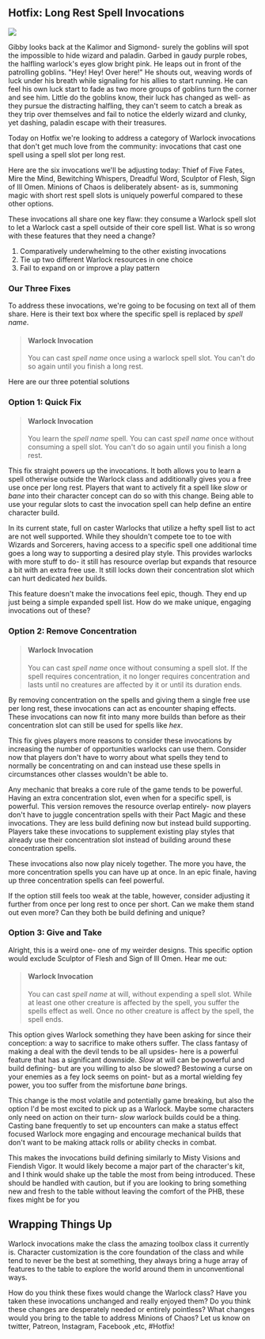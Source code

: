 ## Hotfix: Long Rest Spell Invocations 
<img src="https://i0.wp.com/nerdarchy.com/wp-content/uploads/2018/06/warlock-spell.jpg?resize=1024%2C705&ssl=1">

Gibby looks back at the Kalimor and Sigmond- surely the goblins will spot the impossible to hide wizard and paladin. Garbed in gaudy purple robes, the halfling warlock's eyes glow bright pink. He leaps out in front of the patrolling goblins. "Hey! Hey! Over here!" He shouts out, weaving words of luck under his breath while signaling for his allies to start running. He can feel his own luck start to fade as two more groups of goblins turn the corner and see him. Little do the goblins know, their luck has changed as well- as they pursue the distracting halfling, they can't seem to catch a break as they trip over themselves and fail to notice the elderly wizard and clunky, yet dashing, paladin escape with their treasures. 

Today on Hotfix we're looking to address a category of Warlock invocations that don't get much love from the community: invocations that cast one spell using a spell slot per long rest.

Here are the six invocations we'll be adjusting today: Thief of Five Fates, Mire the Mind, Bewitching Whispers, Dreadful Word, Sculptor of Flesh, Sign of Ill Omen. Minions of Chaos is deliberately absent- as is, summoning magic with short rest spell slots is uniquely powerful compared to these other options.

These invocations all share one key flaw: they consume a Warlock spell slot to let a Warlock cast a spell outside of their core spell list. What is so wrong with these features that they need a change?

1. Comparatively underwhelming to the other existing invocations 
2. Tie up two different Warlock resources in one choice
3. Fail to expand on or improve a play pattern 
 
### Our Three Fixes 
To address these invocations, we're going to be focusing on text all of them share. Here is their text box where the specific spell is replaced by *spell name*.

> #### Warlock Invocation
>
>You can cast *spell name* once using a warlock spell slot. You can't do so again until you finish a long rest.
>

Here are our three potential solutions 
### Option 1: Quick Fix 
> #### Warlock Invocation
>You learn the *spell name* spell. You can cast *spell name* once without consuming a spell slot. You can't do so again until you finish a long rest.
 
This fix straight powers up the invocations. It both allows you to learn a spell otherwise outside the Warlock class and additionally gives you a free use once per long rest. Players that want to actively fit a spell like *slow* or *bane* into their character concept can do so with this change. Being able to use your regular slots to cast the invocation spell can help define an entire character build. 

In its current state, full on caster Warlocks that utilize a hefty spell list to act are not well supported. While they shouldn't compete toe to toe with Wizards and Sorcerers, having access to a specific spell one additional time goes a long way to supporting a desired play style. This provides warlocks with more stuff to do- it still has resource overlap but expands that resource a bit with an extra free use. It still locks down their concentration slot which can hurt dedicated *hex* builds. 

This feature doesn't make the invocations feel epic, though. They end up just being a simple expanded spell list. How do we make unique, engaging invocations out of these?

### Option 2: Remove Concentration 
> #### Warlock Invocation 
> You can cast *spell name* once without consuming a spell slot. If the spell requires concentration, it no longer requires concentration and lasts until no creatures are affected by it or until its duration ends. 

By removing concentration on the spells and giving them a single free use per long rest, these invocations can act as encounter shaping effects. These invocations can now fit into many more builds than before as their concentration slot can still be used for spells like *hex*. 

This fix gives players more reasons to consider these invocations by increasing the number of opportunities warlocks can use them. Consider now that players don't have to worry about what spells they tend to normally be concentrating on and can instead use these spells in circumstances other classes wouldn't be able to.

Any mechanic that breaks a core rule of the game tends to be powerful. Having an extra concentration slot, even when for a specific spell, is powerful. This version removes the resource overlap entirely- now players don't have to juggle concentration spells with their Pact Magic and these invocations. They are less build defining now but instead build supporting. Players take these invocations to supplement existing play styles that already use their concentration slot instead of building around these concentration spells. 

These invocations also now play nicely together. The more you have, the more concentration spells you can have up at once. In an epic finale, having up three concentration spells can feel powerful. 

If the option still feels too weak at the table, however, consider adjusting it further from once per long rest to once per short. Can we make them stand out even more? Can they both be build defining and unique? 

### Option 3: Give and Take 
Alright, this is a weird one- one of my weirder designs. This specific option would exclude Sculptor of Flesh and Sign of Ill Omen. Hear me out:
> #### Warlock Invocation
> You can cast *spell name* at will, without expending a spell slot. While at least one other creature is affected by the spell, you suffer the spells effect as well. Once no other creature is affect by the spell, the spell ends.

This option gives Warlock something they have been asking for since their conception: a way to sacrifice to make others suffer. The class fantasy of making a deal with the devil tends to be all upsides- here is a powerful feature that has a significant downside. *Slow* at will can be powerful and build defining- but are you willing to also be slowed? Bestowing a curse on your enemies as a fey lock seems on point- but as a mortal wielding fey power, you too suffer from the misfortune *bane* brings. 

This change is the most volatile and potentially game breaking, but also the option I'd be most excited to pick up as a Warlock. Maybe some characters only need on action on their turn- *slow* warlock builds could be a thing. Casting bane frequently to set up encounters can make a status effect focused Warlock more engaging and encourage mechanical builds that don't want to be making attack rolls or ability checks in combat. 

This makes the invocations build defining similarly to Misty Visions and Fiendish Vigor. It would likely become a major part of the character's kit, and I think would shake up the table the most from being introduced. These should be handled with caution, but if you are looking to bring something new and fresh to the table without leaving the comfort of the PHB, these fixes might be for you

## Wrapping Things Up
Warlock invocations make the class the amazing toolbox class it currently is. Character customization is the core foundation of the class and while tend to never be the best at something, they always bring a huge array of features to the table to explore the world around them in unconventional ways.

How do you think these fixes would change the Warlock class? Have you taken these invocations unchanged and really enjoyed them? Do you think these changes are desperately needed or entirely pointless? What changes would you bring to the table to address Minions of Chaos? Let us know on twitter, Patreon, Instagram, Facebook ,etc, #Hotfix!
